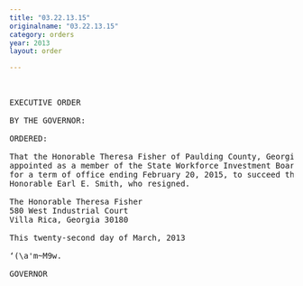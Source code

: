 ```yaml
---
title: "03.22.13.15"
originalname: "03.22.13.15"
category: orders
year: 2013
layout: order

---
```

<pre>
 

EXECUTIVE ORDER

BY THE GOVERNOR:

ORDERED:

That the Honorable Theresa Fisher of Paulding County, Georgia, is
appointed as a member of the State Workforce Investment Board,
for a term of office ending February 20, 2015, to succeed the
Honorable Earl E. Smith, who resigned.

The Honorable Theresa Fisher
580 West Industrial Court
Villa Rica, Georgia 30180

This twenty-second day of March, 2013

‘(\a'm~M9w.

GOVERNOR

</pre>
